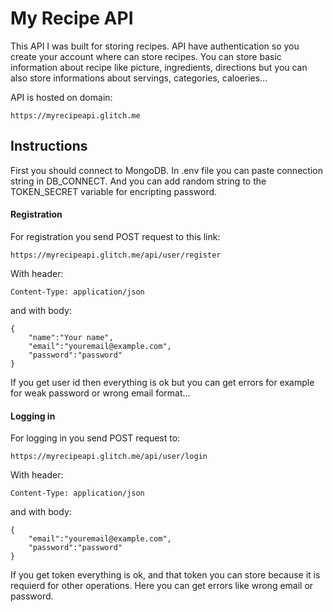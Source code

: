 # My Recipe API

This API I was built for storing recipes. API have authentication so you create your account where can store recipes.
You can store basic information about recipe like picture, ingredients, directions but you can also store informations about servings, categories, caloeries...

API is hosted on domain: 
```
https://myrecipeapi.glitch.me
```

## Instructions 

First you should connect to MongoDB. In .env file you can paste connection string in DB_CONNECT.
And you can add random string to the TOKEN_SECRET variable for encripting password.

#### Registration 

For registration you send POST request to this link: 
```
https://myrecipeapi.glitch.me/api/user/register
```
With header:
```
Content-Type: application/json 
```
and with body: 
```
{
	"name":"Your name",
	"email":"youremail@example.com",
	"password":"password"	
}
```
If you get user id then everything is ok but you can get errors for example for weak password or wrong email format...

#### Logging in

For logging in you send POST request to:
```
https://myrecipeapi.glitch.me/api/user/login
```
With header:
```
Content-Type: application/json 
```
and with body: 
```
{
	"email":"youremail@example.com",
	"password":"password"	
}
```
If you get token everything is ok, and that token you can store because it is requierd for other operations. 
Here you can get errors like wrong email or password. 











